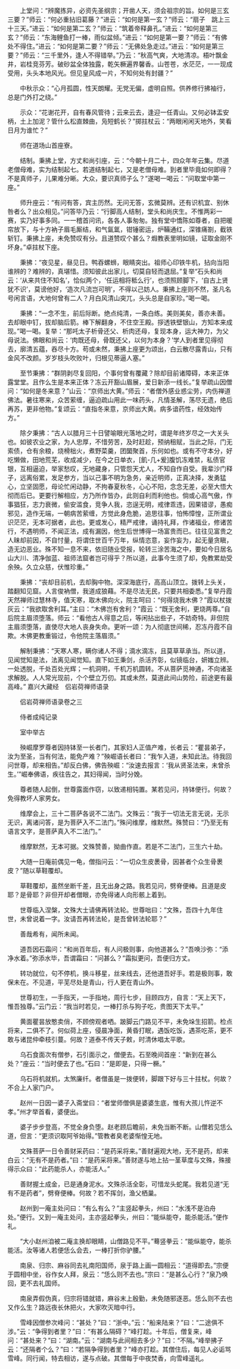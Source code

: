 <!-- { "loadSidebar": true } -->
　　上堂问：“辨魔拣异，必资先圣纲宗；开凿人天，须会祖宗的旨。如何是三玄三要？”师云：“何必重拈旧葛藤？”进云：“如何是第一玄？”师云：“扇子　跳上三十三天。”进云：“如何是第二玄？”师云：“筑着帝释鼻孔。”进云：“如何是第三玄？”师云：“东海鲤鱼打一棒，雨似盆倾。”进云：“如何是第一要？”师云：“有佛处不得住。”进云：“如何是第二要？”师云：“无佛处急走过。”进云：“如何是第三要？”师云：“三千里外，逢人不得错举。”乃云：“秋高气爽，大地清凉。梧叶飘金井，岩桂竞芬芳。破砂盆全体独露，乾矢橛遍界馨香。山苍苍，水茫茫，一一现成受用，头头本地风光。但见皇风成一片，不知何处有封疆？”

　　中秋示众：“心月孤圆，性天朗耀。无党无偏，虚明自照。供养修行拂袖行，总是门外打之绕。”

　　示众：“花谢花开，自有春风管待；云来云去，逢迎一任青山。又何必钵盂安柄，土上加泥？管什么松直棘曲，凫短鹤长？”掷拄杖云：“两眼闲闲天地外，笑看日月为谁忙？”

　　师在道场山首座寮。

　　结制。秉拂上堂，方丈和尚引座，云：“今朝十月二十，四众年年云集。尽道老僧母难，实为结制起七。若道结制起七，又是老僧母难。到者里毕竟如何即得？不是真师子，儿果难分晰。大众，要识真师子么？”遂喝一喝云：“问取堂中第一座。”

　　师升座云：“有问有答，宾主历然。无问无答，玄微莫辨。还有识机宜、别休咎者么？出众相见。”问答毕乃云：“行脚高人结制，堂头和尚庆生。不惟两彩一赛，实乃好事多同。一一稽首问讯，各各人事匆匆。独有堂中憍陈如尊者，自把暖帘放下，与十方衲子眉毛厮结，和气氤氲，钳锤密运，炉鞴通红，深锥痛劄，截铁斩钉。秉拂上座，未免赞叹有分。且道赞叹个甚么？煆教表里明如镜，证取金刚不坏身。”卓拄杖下座。

　　秉拂：“夜见星，昼见日。鸭吞螺蛳，眼睛突出。祖师心印铁牛机，拈向当阳谁辨的？难辨的，真堪惜。须知彼此出家儿，切莫自轻而退屈。”复举“石头和尚云：‘从来共住不知名’，恰似两个，‘任运相将秪么行’，也须照顾脚下，‘自古上贤犹不识’，莫谤他好，‘造次凡流岂可明’，不得以己妨人。秉拂上座则不然，圣凡名号闲言语，大地何曾有二人？月白风清山突兀，头头总是自家珍。”喝一喝。

　　秉拂：“一念不生，前后际断。绝点纯清，一条白练。美则美矣，善亦未善。去却眼中钉，拔却脑后箭。棒下解翻身，不住空王殿。拶透铁壁银山，方知本来成现。”喝一喝。复举：“那吒太子析骨还父、析肉还母，复现本身，运大神力，为父母说法。佛眼和尚云：‘肉既还母，骨既还父，以何为本身？’学人到者里见得彻去，廓清五蕴，吞尽十方。苟或未然，秉拂上座更为颂出，白云散尽露青山，只有金风不改颜。岁岁枝头吹败叶，归根见蒂逼人塞。”

　　至节秉拂：“群阴剥尽复回阳，个事何曾有覆藏？除却目前诸障碍，本来正体露堂堂。且作么生是本来正体？冻云开豁山眉展，爱日新添一线长。”复举疏山因僧问：“如何是冬来意？”山云：“京师出大黄。”师云：“者僧外感业惑尘劳，内伤禅道佛法。暑往寒来，众苦萦缠，逼迫疏山用此一味药头，凡情圣解，荡尽无遗，绝后再苏，更非他物。”复颂云：“直指冬来意，京师出大黄。病多谙药性，经效始传方。”

　　除夕秉拂：“古人以腊月三十日譬喻眼光落地之时，谓是年终岁尽之一大关头也。如彼农业之家，为人忠厚，不惜劳苦，及时赶趁，预纳租赋，当此之际，门无索债，仓有余粮，烧榾柮火，煮野菜羹，团圞聚首，乐何如也。或有不守本分，好吃懒做，田地荒芜，收成减少，在今之日单衣，[飢-几+爰]腹饥冻难禁，私债官银，互相逼迫，举家愁叹，无地藏身，只管怨天尤人，不知自作自受。我辈沙门释子，远离俗累，发足参方，当以己事不明为急务，亲近明师，正真决择，发勇猛心，立坚固愿，母论忙闲动静，不拘春夏秋冬，心心不阳，念念无差，必至大悟大彻而后已。更要行解相应，方乃所作皆办，此则自利而利他也。倘或心高气傲，作事猖狂，志力衰微，偷安滥食，竞争人我，恣逞无明，戒律乖违，因果错谬，愚痴邪见，造作无端，一朝病苦萦缠，方觉此身危脆，追思往事，怕怖慞惶，正所谓业识茫茫，无本可据者，此也。更或发心，精严戒律，诵持礼拜，作诸福业，修诸苦行，不遇明师，不闻正法，成有漏因，他生后世博得一场富贵而已。往往见富贵之人昧却前因，不自忖量，将谓住世百千万年，纵情恣意，妄作妄为，起无量贪瞋，造无边恶业。殊不知一息不来，依旧随业受报，轮转三涂苦海之中，要如今日居名山大川、清净伽蓝、祖师法窟者岂可得乎？所以道，此事今生须了却，免教累劫受余殃。久立众慈，伏惟珍重。”

　　秉拂：“丧却目前机，去却胸中物。深深海底行，高高山顶立。拨转上头关，踏翻知见窟。人言俊衲僧，我道成狼藉。不是尽法无民，只要共相委悉。”复举丹霞天然禅师过慧林寺，值天寒，取木佛向火，院主呵曰：“何得烧我木佛？”霞以杖拨灰云：“我欲取舍利耳。”主曰：“木佛岂有舍利？”霞云：“既无舍利，更烧两尊。”自后院主眉须堕落。师云：“看他古人得意之后，等闲拈出些子，不妨奇特。非但院主眉须堕落，直使尽大地人丧身失命。更听一颂：为人彻底世间稀，忍冻丹霞不自欺。木佛更教重锻过，令他院主落眉须。”

　　解制秉拂：“天寒人寒，瞒你诸人不得；滴水滴冻，且莫草草承当。所以道，见闻觉知是法，法离见闻觉知。直下如王秉剑，杀活齐彰，似镜临台，妍媸立辨。一处透脱，千处百处光辉；一机洞明，千机万机圆转。不从菩萨觅神通，不向诸圣求解脱。人人常光现前，个个壁立万仞。其或未然，莫道此间山势险，前途更有最高峰。”
嘉兴大藏经　侣岩荷禅师语录


　　侣岩荷禅师语录卷之三

　　侍者成纯记录

　　室中举古

　　殃崛摩罗尊者因持钵至一长者门，其家妇人正值产难，长者云：“瞿昙弟子，汝为至圣，当有何法，能免产难？”殃崛语长者曰：“我乍入道，未知此法。待我回问世尊，却来相告。”却反白佛，佛告殃崛：“汝速去报言：‘我从贤圣法来，未曾杀生。’”崛奉佛语，疾往告之，其妇得闻，当时分娩。

　　尊者随人起倒，世尊露面作窃，以致递相钝置。某若见问，持钵便行。何故？免得教坏人家男女。

　　维摩会上，三十二菩萨各说不二法门。文殊云：“我于一切法无言无说，无示无识，离诸问答，是为菩萨入不二法门。”殊问维摩，维默然。殊赞曰：“乃至无有语言文字，是菩萨真入不二法门。”

　　维摩默然，无本可据。文殊赞善，拗曲作直。若是不二法门，三生六十劫。

　　大随一日庵前偶见一龟，僧指问云：“一切众生皮褁骨，因甚者个众生骨褁皮？”随以草鞋覆却。

　　草鞋覆却，虽然坐断千差，且无出身之路。我若见问，劈脊便棒。且道是皮耶？是骨耶？非但开却者僧眼，亦免得诸人向形骸上着到。

　　世尊临入涅槃，文殊大士请佛再转法轮。世尊咄曰：“文殊，吾四十九年住世，未曾说着一字。汝请吾再转法轮，是吾曾转法轮耶？”

　　善哉希有，闻所未闻。

　　道吾因石霜问：“和尚百年后，有人问极则事，向他道甚么？”吾唤沙弥：“添净水着。”弥添水毕，吾谓霜曰：“问甚么？”霜拟更问，吾便归方丈。

　　转功就位，句不停机，换斗移星，丝来线去，还他道吾好手。若是极则事，敢保未在。不见道，平芜尽处是青山，行人更在青山外。

　　世尊初生，一手指天，一手指地，周行七步，目顾四方，自言：“天上天下，惟吾独尊。”云门云：“我当时若见，一棒打杀与狗子吃，贵图天下太平。”

　　黄面瞿昙放憨卖俏，不顾傍观者哂。跛脚云门路见不平，未免垛生招箭。检点将来，二俱不了。何似荷上座，侵晨净面，黄昏打眠，遇饭吃饭，遇茶吃茶，更不敢与诸昆仲牵枝引蔓。何故？道泰不传天子敕，时清休唱太平歌。

　　乌石食面次有僧参，石引面示之，僧便去。石至晚间首座：“新到在甚么处？”座云：“当时便去了也。”石曰：“是即是，只得一橛。”

　　乌石将机就机，太煞廉纤。者僧虽是一拨便转，脚跟下好与三十拄杖。何故？不合上人家门户。

　　赵州一日因一婆子入斋堂曰：“者堂师僧俱是婆婆生底，惟有大孩儿忤逆不孝。”州才举首看，婆便出。

　　婆子步步登高，不觉全身负堕。赵老顾后瞻前，未免当断不断。山僧若见恁么道，但言：“更须识取阿爷始得。”管教者臭老婆惭惶无地。

　　文殊菩萨一日令善财采药曰：“是药采将来。”善财遍观大地，无不是药，却来白云：“无有不是药者。”曰：“是药采将来。”善财遂与地上拈一茎草度与文殊，殊接得示众曰：“此药能杀人，亦能活人。”

　　善财握土成金，已是通身泥水。文殊杀活全彰，可惜龙头蛇尾。我若见道“无有不是药者”，劈脊便棒。何故？若不挥剑，渔父栖巢。

　　赵州到一庵主处问曰：“有么有么？”主竖起拳头，州曰：“水浅不是泊舟处。”便行。又到一庵主处问，主亦竖起拳头，州曰：“能纵能夺，能杀能活。”便作礼。

　　“大小赵州洎被二庵主换却眼睛，山僧路见不平。”蓦竖拳云：“能纵能夺，能杀能活。汝等诸人若便恁么会去，一棒打折你驴腰。”

　　南泉、归宗、麻谷同去礼南阳国师，泉于路上画一圆相云：“道得即去。”宗便于圆相中坐，谷作女人拜，泉云：“恁么则不去也。”宗曰：“是甚么心行？”泉乃唤回，更不去礼国师。

　　南泉弄假伪真，归宗将错就错，麻谷末上殷勤，未免随邪逐恶。恁么则不去也又作么生？路远夜长休把火，大家吹灭暗中行。

　　雪峰因僧参次峰问：“甚处？”曰：“浙中。”云：“船来陆来？”曰：“二途俱不涉。”云：“争得到者里？”曰：“有甚么隔碍？”峰打趁。十年后，僧复来，峰问：“甚处来？”曰：“湖南。”云：“湖南与此间相去多少？”曰：“不隔。”峰举拂子云：“还隔者个么？”曰：“若隔争得到者里？”峰亦打趁。其僧住后，每见人必诟骂雪峰。同行闻，特去相访，遂与点破。其僧每于中夜焚香，向雪峰遥礼。

